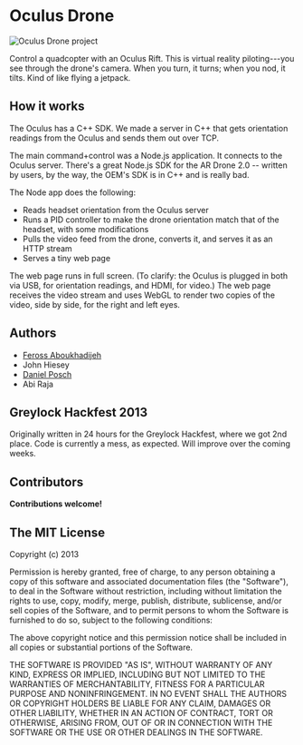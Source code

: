 Oculus Drone
============

![Oculus Drone project](https://raw.github.com/feross/oculus-drone/master/slide.png)

Control a quadcopter with an Oculus Rift. This is virtual reality piloting---you see through the drone's camera. When you turn, it turns; when you nod, it tilts. Kind of like flying a jetpack.

## How it works

The Oculus has a C++ SDK. We made a server in C++ that gets orientation readings from the Oculus and sends them out over TCP. 

The main command+control was a Node.js application. It connects to the Oculus server. There's a great Node.js SDK for the AR Drone 2.0 -- written by users, by the way, the OEM's SDK is in C++ and is really bad. 

The Node app does the following:
* Reads headset orientation from the Oculus server
* Runs a PID controller to make the drone orientation match that of the headset, with some modifications
* Pulls the video feed from the drone, converts it, and serves it as an HTTP stream
* Serves a tiny web page

The web page runs in full screen. (To clarify: the Oculus is plugged in both via USB, for orientation readings, and HDMI, for video.) The web page receives the video stream and uses WebGL to render two copies of the video, side by side, for the right and left eyes.

## Authors

- [Feross Aboukhadijeh](http://feross.org)
- John Hiesey
- [Daniel Posch](http://dcpos.ch/)
- Abi Raja

## Greylock Hackfest 2013

Originally written in 24 hours for the Greylock Hackfest, where we got 2nd place. Code is currently a mess, as expected. Will improve over the coming weeks.

## Contributors

**Contributions welcome!**


## The MIT License

Copyright (c) 2013

Permission is hereby granted, free of charge, to any person obtaining a copy of
this software and associated documentation files (the "Software"), to deal in
the Software without restriction, including without limitation the rights to
use, copy, modify, merge, publish, distribute, sublicense, and/or sell copies of
the Software, and to permit persons to whom the Software is furnished to do so,
subject to the following conditions:

The above copyright notice and this permission notice shall be included in all
copies or substantial portions of the Software.

THE SOFTWARE IS PROVIDED "AS IS", WITHOUT WARRANTY OF ANY KIND, EXPRESS OR
IMPLIED, INCLUDING BUT NOT LIMITED TO THE WARRANTIES OF MERCHANTABILITY, FITNESS
FOR A PARTICULAR PURPOSE AND NONINFRINGEMENT. IN NO EVENT SHALL THE AUTHORS OR
COPYRIGHT HOLDERS BE LIABLE FOR ANY CLAIM, DAMAGES OR OTHER LIABILITY, WHETHER
IN AN ACTION OF CONTRACT, TORT OR OTHERWISE, ARISING FROM, OUT OF OR IN
CONNECTION WITH THE SOFTWARE OR THE USE OR OTHER DEALINGS IN THE SOFTWARE.
